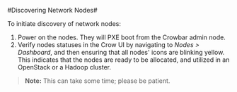 #Discovering Network Nodes#

To initiate discovery of network nodes:

1. Power on the nodes. They will PXE boot from the Crowbar admin node.
2. Verify nodes statuses in the Crow UI by navigating to *Nodes > Dashboard*, and then ensuring that all nodes' icons are blinking yellow. This indicates that the nodes are ready to be allocated, and utilized in an OpenStack or a Hadoop cluster.

>**Note:** This can take some time; please be patient.

